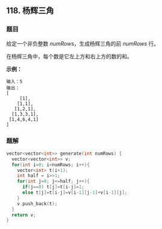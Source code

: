 ## 118. 杨辉三角

### 题目

给定一个非负整数 *numRows*，生成杨辉三角的前 *numRows* 行。

在杨辉三角中，每个数是它左上方和右上方的数的和。

**示例：**

```
输入：5
输出：
[
     [1],
    [1,1],
   [1,2,1],
  [1,3,3,1],
 [1,4,6,4,1]
]
```

### 题解

```cpp
vector<vector<int>> generate(int numRows) {
  vector<vector<int>> v;
  for(int i=0; i<numRows; i++){
    vector<int> t(i+1);
    int half = i>>1;
    for(int j=0; j<=half; j++){
      if(j==0) t[j]=t[i-j]=1;
      else t[j]=t[i-j]=v[i-1][j-1]+v[i-1][j];
    }
    v.push_back(t);
  }
  return v;
}
```